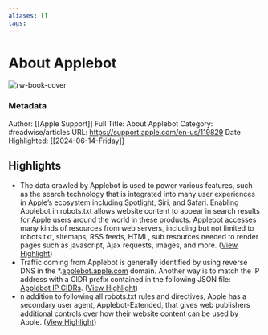 ```yaml
---
aliases: []
tags:
---
```

# About Applebot

![rw-book-cover](https://readwise-assets.s3.amazonaws.com/static/images/article2.74d541386bbf.png)
### Metadata
Author: [[Apple Support]]
Full Title: About Applebot
Category: #readwise/articles
URL: https://support.apple.com/en-us/119829
Date Highlighted: [[2024-06-14-Friday]]

## Highlights
- The data crawled by Applebot is used to power various features, such as the search technology that is integrated into many user experiences in Appleʼs ecosystem including Spotlight, Siri, and Safari. Enabling Applebot in robots.txt allows website content to appear in search results for Apple users around the world in these products.
  Applebot accesses many kinds of resources from web servers, including but not limited to robots.txt, sitemaps, RSS feeds, HTML, sub resources needed to render pages such as javascript, Ajax requests, images, and more. ([View Highlight](https://read.readwise.io/read/01j09yn22hs7sdyxycdnp19hfj))
- Traffic coming from Applebot is generally identified by using reverse DNS in the *.[applebot.apple.com](http://applebot.apple.com) domain.
  Another way is to match the IP address with a CIDR prefix contained in the following JSON file: [Applebot IP CIDRs](http://search.developer.apple.com/applebot.json). ([View Highlight](https://read.readwise.io/read/01j0bk4g5era883pgc3dzt73wp))
- n addition to following all robots.txt rules and directives, Apple has a secondary user agent, Applebot-Extended, that gives web publishers additional controls over how their website content can be used by Apple. ([View Highlight](https://read.readwise.io/read/01j0bkgr50hzdgs58ekcf8n5bs))
